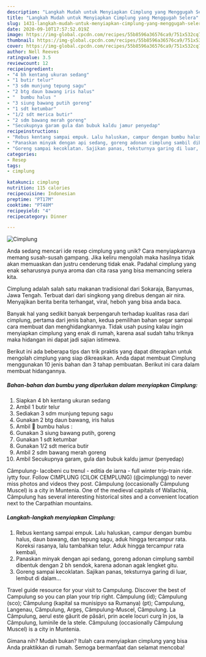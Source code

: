 ```yaml
---
description: "Langkah Mudah untuk Menyiapkan Cimplung yang Menggugah Selera"
title: "Langkah Mudah untuk Menyiapkan Cimplung yang Menggugah Selera"
slug: 1431-langkah-mudah-untuk-menyiapkan-cimplung-yang-menggugah-selera
date: 2020-09-10T17:57:52.019Z
image: https://img-global.cpcdn.com/recipes/55b8596a36576ca9/751x532cq70/cimplung-foto-resep-utama.jpg
thumbnail: https://img-global.cpcdn.com/recipes/55b8596a36576ca9/751x532cq70/cimplung-foto-resep-utama.jpg
cover: https://img-global.cpcdn.com/recipes/55b8596a36576ca9/751x532cq70/cimplung-foto-resep-utama.jpg
author: Nell Reeves
ratingvalue: 3.5
reviewcount: 12
recipeingredient:
- "4 bh kentang ukuran sedang"
- "1 butir telur"
- "3 sdm munjung tepung sagu"
- "2 btg daun bawang iris halus"
- "  bumbu halus "
- "3 siung bawang putih goreng"
- "1 sdt ketumbar"
- "1/2 sdt merica butir"
- "2 sdm bawang merah goreng"
- "Secukupnya garam gula dan bubuk kaldu jamur penyedap"
recipeinstructions:
- "Rebus kentang sampai empuk. Lalu haluskan, campur dengan bumbu halus, daun bawang, dan tepung sagu, aduk hingga tercampur rata. Koreksi rasanya, lalu tambahkan telur. Aduk hingga tercampur rata kembali,"
- "Panaskan minyak dengan api sedang, goreng adonan cimplung sambil dibentuk dengan 2 bh sendok, karena adonan agak lengket gitu."
- "Goreng sampai kecoklatan. Sajikan panas, teksturnya garing di luar, lembut di dalam..."
categories:
- Resep
tags:
- cimplung

katakunci: cimplung 
nutrition: 115 calories
recipecuisine: Indonesian
preptime: "PT17M"
cooktime: "PT48M"
recipeyield: "4"
recipecategory: Dinner

---
```



![Cimplung](https://img-global.cpcdn.com/recipes/55b8596a36576ca9/751x532cq70/cimplung-foto-resep-utama.jpg)

Anda sedang mencari ide resep cimplung yang unik? Cara menyiapkannya memang susah-susah gampang. Jika keliru mengolah maka hasilnya tidak akan memuaskan dan justru cenderung tidak enak. Padahal cimplung yang enak seharusnya punya aroma dan cita rasa yang bisa memancing selera kita.

Cimplung adalah salah satu makanan tradisional dari Sokaraja, Banyumas, Jawa Tengah. Terbuat dari dari singkong yang direbus dengan air nira. Menyajikan berita berita terhangat, viral, heboh yang bisa anda baca.

Banyak hal yang sedikit banyak berpengaruh terhadap kualitas rasa dari cimplung, pertama dari jenis bahan, kedua pemilihan bahan segar sampai cara membuat dan menghidangkannya. Tidak usah pusing kalau ingin menyiapkan cimplung yang enak di rumah, karena asal sudah tahu triknya maka hidangan ini dapat jadi sajian istimewa.


Berikut ini ada beberapa tips dan trik praktis yang dapat diterapkan untuk mengolah cimplung yang siap dikreasikan. Anda dapat membuat Cimplung menggunakan 10 jenis bahan dan 3 tahap pembuatan. Berikut ini cara dalam membuat hidangannya.

<!--inarticleads1-->

##### Bahan-bahan dan bumbu yang diperlukan dalam menyiapkan Cimplung:

1. Siapkan 4 bh kentang ukuran sedang
1. Ambil 1 butir telur
1. Sediakan 3 sdm munjung tepung sagu
1. Gunakan 2 btg daun bawang, iris halus
1. Ambil  🥔 bumbu halus :
1. Gunakan 3 siung bawang putih, goreng
1. Gunakan 1 sdt ketumbar
1. Gunakan 1/2 sdt merica butir
1. Ambil 2 sdm bawang merah goreng
1. Ambil Secukupnya garam, gula dan bubuk kaldu jamur (penyedap)


Câmpulung- Iacobeni cu trenul - editia de iarna - full winter trip-train ride. iytty four. Follow CIMPLUNG (CILOK CEMPLUNG) (@cimplungg) to never miss photos and videos they post. Câmpulung (occasionally Câmpulung Muscel) is a city in Muntenia. One of the medieval capitals of Wallachia, Câmpulung has several interesting historical sites and a convenient location next to the Carpathian mountains. 

<!--inarticleads2-->

##### Langkah-langkah menyiapkan Cimplung:

1. Rebus kentang sampai empuk. Lalu haluskan, campur dengan bumbu halus, daun bawang, dan tepung sagu, aduk hingga tercampur rata. Koreksi rasanya, lalu tambahkan telur. Aduk hingga tercampur rata kembali,
1. Panaskan minyak dengan api sedang, goreng adonan cimplung sambil dibentuk dengan 2 bh sendok, karena adonan agak lengket gitu.
1. Goreng sampai kecoklatan. Sajikan panas, teksturnya garing di luar, lembut di dalam...


Travel guide resource for your visit to Campulung. Discover the best of Campulung so you can plan your trip right. Câmpulung (id); Câmpulung (sco); Câmpulung (kapital sa munisipyo sa Rumanya) (pt); Campulung, Langenau, Câmpulung, Argeș, Câmpulung-Muscel, Câmpulung. La Câmpulung, aerul este găurit de păsări, prin acele locuri curg în jos, la Câmpulung, luminile de la stele. Cămpulung (occasionally Cămpulung Muscel) is a city in Muntenia. 

Gimana nih? Mudah bukan? Itulah cara menyiapkan cimplung yang bisa Anda praktikkan di rumah. Semoga bermanfaat dan selamat mencoba!
